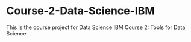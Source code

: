 # Course-2-Data-Science-IBM

This is the course project for Data Science IBM Course 2: Tools for Data Science
